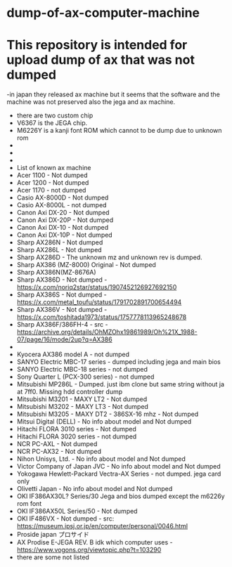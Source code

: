 # dump-of-ax-computer-machine
# This repository is intended for upload dump of ax that was not dumped

-in japan they released ax machine but it seems that the software and the machine was not preserved also the jega and ax machine.
- there are two custom chip
- V6367 is the JEGA chip. 
- M6226Y is a kanji font ROM which cannot to be dump due to unknown rom
-
-
-
- List of known ax machine
- Acer 1100 - Not dumped
- Acer 1200 - Not dumped
- Acer 1170 - not dumped
- Casio AX-8000D - Not dumped
- Casio AX-8000L - not dumped
- Canon  Axi DX-20 - Not dumped  
- Canon  Axi DX-20P - Not dumped
- Canon  Axi DX-10 - Not dumped
- Canon  Axi DX-10P - Not dumped
- Sharp AX286N - Not dumped
- Sharp AX286L - Not dumped
- Sharp AX286D - The unknown mz and unknown rev is dumped.
- Sharp AX386 (MZ-8000)  Original - Not dumped
- Sharp AX386N(MZ-8676A)
- Sharp AX386D  - Not dumped - https://x.com/noriq2star/status/1907452126927692150
- Sharp AX386S - Not dumped - https://x.com/metal_toufu/status/1791702891700654494
- Sharp AX386V - Not dumped - https://x.com/toshitada1973/status/1757778113965248678
- Sharp AX386F/386FH-4 - src -https://archive.org/details/OhMZOhx19861989/Oh%21X_1988-07/page/16/mode/2up?q=AX386
- 
- Kyocera AX386 model A - not dumped
- SANYO Electric MBC-17 series - dumped including jega and main bios
- SANYO Electric MBC-18 series - not dumped
- Sony Quarter L (PCX-300 series) - not dumped
- Mitsubishi MP286L - Dumped. just ibm clone but same string without ja at 7ff0. Missing hdd controller dump
- Mitsubishi M3201 - MAXY LT2 - Not dumped
- Mitsubishi M3202 - MAXY LT3 - Not dumped
- Mitsubishi M3205 - MAXY DT2  - 386SX-16 mhz - Not dumped
- Mitsui Digital (DELL) - No info about model and Not dumped
- Hitachi FLORA 3010 series - Not dumped
- Hitachi FLORA 3020 series - not dumped
- NCR PC-AXL - Not dumped
- NCR PC-AX32 - Not dumped
- Nihon Unisys, Ltd. - No info about model and Not dumped
- Victor Company of Japan JVC - No info about model and Not dumped
- Yokogawa Hewlett-Packard Vectra-AX Series - not dumped. jega card only
- Olivetti Japan  - No info about model and Not dumped
- OKI IF386AX30L? Series/30  Jega and bios dumped except the m6226y rom font
- OKI IF386AX50L Series/50  - Not dumped
- OKI IF486VX               - Not dumped - src: https://museum.ipsj.or.jp/en/computer/personal/0046.html
- Proside japan プロサイド
- AX Prodise E-JEGA REV. B idk which computer uses - https://www.vogons.org/viewtopic.php?t=103290
- there are some not listed
